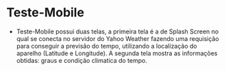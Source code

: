 # Teste-Mobile

* Teste-Mobile possui duas telas, a primeira tela é a de Splash Screen no qual se conecta no servidor do Yahoo Weather fazendo uma requisição para conseguir a previsão do tempo, utilizando a localização do aparelho (Latitude e Longitude). A segunda tela mostra as informações obtidas: graus e condição climatica do tempo.
